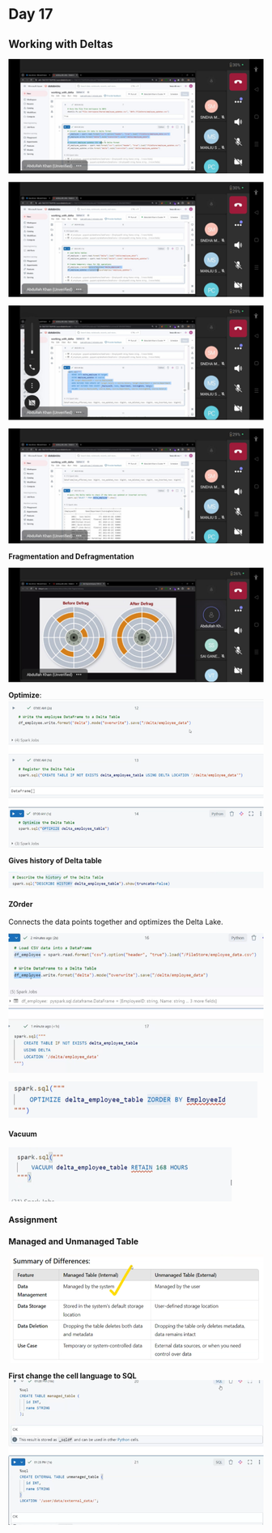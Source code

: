 # Day 17

## Working with Deltas

![alt text](<../Images/Azure DataBricks/17_1.jpg>)

![alt text](<../Images/Azure DataBricks/17_2.jpg>)

![alt text](<../Images/Azure DataBricks/17_3.jpg>)

![alt text](<../Images/Azure DataBricks/17_4.jpg>)

**Fragmentation and Defragmentation**

![alt text](<../Images/Azure DataBricks/17_5.jpg>)

**Optimize**:
![alt text](<../Images/Azure DataBricks/17_6.png>)

**Gives history of Delta table**

![alt text](<../Images/Azure DataBricks/17_7.png>)


#### ZOrder
Connects the data points together and optimizes the Delta Lake.

![alt text](<../Images/Azure DataBricks/17_8.png>)

![alt text](<../Images/Azure DataBricks/17_9.png>)

#### Vacuum
![alt text](<../Images/Azure DataBricks/17_10.png>)

### Assignment


### Managed and Unmanaged Table

![alt text](<../Images/Azure DataBricks/17_11.png>)

**First change the cell language to SQL**
![alt text](<../Images/Azure DataBricks/17_12.png>)


